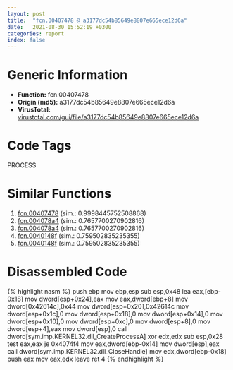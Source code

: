 ```yaml
---
layout: post
title:  "fcn.00407478 @ a3177dc54b85649e8807e665ece12d6a"
date:   2021-08-30 15:52:19 +0300
categories: report
index: false
---
```


# Generic Information
- **Function:** fcn.00407478
- **Origin (md5):** a3177dc54b85649e8807e665ece12d6a
- **VirusTotal:** [virustotal.com/gui/file/a3177dc54b85649e8807e665ece12d6a][virustotal_ref]

# Code Tags
<span class="tag" id="PROCESS">PROCESS</span>


# Similar Functions

1. [fcn.00407478][similar_1_ref] (sim.: 0.9998445752508868)
2. [fcn.004078a4][similar_2_ref] (sim.: 0.7657700270902816)
3. [fcn.004078a4][similar_3_ref] (sim.: 0.7657700270902816)
4. [fcn.0040148f][similar_4_ref] (sim.: 0.759502835235355)
5. [fcn.0040148f][similar_5_ref] (sim.: 0.759502835235355)


# Disassembled Code

{% highlight nasm %}
push ebp
mov ebp,esp
sub esp,0x48
lea eax,[ebp-0x18]
mov dword[esp+0x24],eax
mov eax,dword[ebp+8]
mov dword[0x42614c],0x44
mov dword[esp+0x20],0x42614c
mov dword[esp+0x1c],0
mov dword[esp+0x18],0
mov dword[esp+0x14],0
mov dword[esp+0x10],0
mov dword[esp+0xc],0
mov dword[esp+8],0
mov dword[esp+4],eax
mov dword[esp],0
call dword[sym.imp.KERNEL32.dll_CreateProcessA]
xor edx,edx
sub esp,0x28
test eax,eax
je 0x4074f4
mov eax,dword[ebp-0x14]
mov dword[esp],eax
call dword[sym.imp.KERNEL32.dll_CloseHandle]
mov edx,dword[ebp-0x18]
push eax
mov eax,edx
leave 
ret 4
{% endhighlight %}


[similar_1_ref]: /report/fcn.00407478@35bedc5498306afe90b32d21d460d74f
[similar_2_ref]: /report/fcn.004078a4@35bedc5498306afe90b32d21d460d74f
[similar_3_ref]: /report/fcn.004078a4@a3177dc54b85649e8807e665ece12d6a
[similar_4_ref]: /report/fcn.0040148f@35bedc5498306afe90b32d21d460d74f
[similar_5_ref]: /report/fcn.0040148f@a3177dc54b85649e8807e665ece12d6a
[virustotal_ref]: https://www.virustotal.com/gui/file/a3177dc54b85649e8807e665ece12d6a